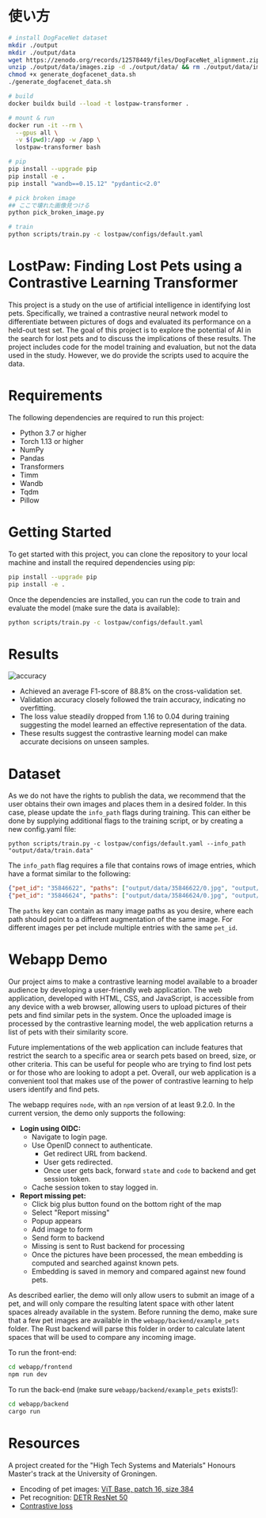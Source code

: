 # 使い方
```bash
# install DogFaceNet dataset
mkdir ./output
mkdir ./output/data
wget https://zenodo.org/records/12578449/files/DogFaceNet_alignment.zip -O ./output/data/images.zip
unzip ./output/data/images.zip -d ./output/data/ && rm ./output/data/images.zip
chmod +x generate_dogfacenet_data.sh
./generate_dogfacenet_data.sh

# build
docker buildx build --load -t lostpaw-transformer .

# mount & run
docker run -it --rm \
  --gpus all \
  -v $(pwd):/app -w /app \
  lostpaw-transformer bash

# pip
pip install --upgrade pip
pip install -e .
pip install "wandb==0.15.12" "pydantic<2.0"

# pick broken image
## ここで壊れた画像見つける
python pick_broken_image.py

# train
python scripts/train.py -c lostpaw/configs/default.yaml
```

# LostPaw: Finding Lost Pets using a Contrastive Learning Transformer

This project is a study on the use of artificial intelligence in identifying lost pets. Specifically, we trained a contrastive neural network model to differentiate between pictures of dogs and evaluated its performance on a held-out test set. The goal of this project is to explore the potential of AI in the search for lost pets and to discuss the implications of these results. The project includes code for the model training and evaluation, but not the data used in the study. However, we do provide the scripts used to acquire the data.

# Requirements
The following dependencies are required to run this project:

* Python 3.7 or higher
* Torch 1.13 or higher 
* NumPy
* Pandas
* Transformers
* Timm
* Wandb
* Tqdm
* Pillow

# Getting Started

To get started with this project, you can clone the repository to your local machine and install the required dependencies using pip:

```bash
pip install --upgrade pip
pip install -e .
```

Once the dependencies are installed, you can run the code to train and evaluate the model (make sure the data is available):

```bash
python scripts/train.py -c lostpaw/configs/default.yaml
```

# Results
![accuracy](./docs/figures/accuracy.png)

* Achieved an average F1-score of 88.8% on the cross-validation set.
* Validation accuracy closely followed the train accuracy, indicating no overfitting.
* The loss value steadily dropped from 1.16 to 0.04 during training suggesting the model learned an effective representation of the data.
* These results suggest the contrastive learning model can make accurate decisions on unseen samples.

# Dataset
As we do not have the rights to publish the data, we recommend that the user obtains their own images and places them in a desired folder. In this case, please update the `info_path` flags during training. This can either be done by supplying additional flags to the training script, or by creating a new config.yaml file:
```
python scripts/train.py -c lostpaw/configs/default.yaml --info_path "output/data/train.data"
```

The `info_path` flag requires a file that contains rows of image entries, which have a format similar to the following:

```json
{"pet_id": "35846622", "paths": ["output/data/35846622/0.jpg", "output/data/35846622/1.jpg", "output/data/35846622/2.jpg"]}
{"pet_id": "35846624", "paths": ["output/data/35846624/0.jpg", "output/data/35846624/1.jpg", "output/data/35846624/2.jpg"]}
``` 

The `paths` key can contain as many image paths as you desire, where each path should point to a different augmentation of the same image. For different images per pet include multiple entries with the same `pet_id`.

# Webapp Demo
Our project aims to make a contrastive learning model available to a broader audience by developing a user-friendly web application. The web application, developed with HTML, CSS, and JavaScript, is accessible from any device with a web browser, allowing users to upload pictures of their pets and find similar pets in the system. Once the uploaded image is processed by the contrastive learning model, the web application returns a list of pets with their similarity score.

Future implementations of the web application can include features that restrict the search to a specific area or search pets based on breed, size, or other criteria. This can be useful for people who are trying to find lost pets or for those who are looking to adopt a pet. Overall, our web application is a convenient tool that makes use of the power of contrastive learning to help users identify and find pets.

The webapp requires `node`, with an `npm` version of at least 9.2.0. In the current version, the demo only supports the following:

- **Login using OIDC:**
    - Navigate to login page.
    - Use OpenID connect to authenticate.
        - Get redirect URL from backend.
        - User gets redirected.
        - Once user gets back, forward `state` and `code` to backend and get
          session token.
    - Cache session token to stay logged in.
- **Report missing pet:**
    - Click big plus button found on the bottom right of the map
    - Select "Report missing"
    - Popup appears
    - Add image to form
    - Send form to backend
    - Missing is sent to Rust backend for processing
    - Once the pictures have been processed, the mean embedding is computed and searched against known pets.
    - Embedding is saved in memory and compared against new found pets.

As described earlier, the demo will only allow users to submit an image of a pet, and will only compare the resulting latent space with other latent spaces already available in the system. Before running the demo, make sure that a few pet images are available in the `webapp/backend/example_pets` folder. The Rust backend will parse this folder in order to calculate latent spaces that will be used to compare any incoming image.

To run the front-end:
```bash
cd webapp/frontend
npm run dev
```

To run the back-end (make sure `webapp/backend/example_pets` exists!):
```bash
cd webapp/backend
cargo run
```

# Resources
A project created for the "High Tech Systems and Materials" Honours Master's track at the University of Groningen.

* Encoding of pet images: [ViT Base, patch 16, size 384](https://huggingface.co/google/vit-base-patch16-384)
* Pet recognition: [DETR ResNet 50](https://huggingface.co/facebook/detr-resnet-50)
* [Contrastive loss](https://ieeexplore.ieee.org/abstract/document/1640964)
